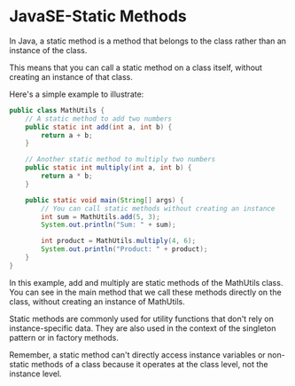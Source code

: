 # JavaSE-Static Methods

In Java, a static method is a method that belongs to the class rather than an instance of the class. 

This means that you can call a static method on a class itself, without creating an instance of that class.

Here's a simple example to illustrate:

```java
public class MathUtils {
    // A static method to add two numbers
    public static int add(int a, int b) {
        return a + b;
    }

    // Another static method to multiply two numbers
    public static int multiply(int a, int b) {
        return a * b;
    }

    public static void main(String[] args) {
        // You can call static methods without creating an instance
        int sum = MathUtils.add(5, 3);
        System.out.println("Sum: " + sum);

        int product = MathUtils.multiply(4, 6);
        System.out.println("Product: " + product);
    }
}
```

In this example, add and multiply are static methods of the MathUtils class. You can see in the main method that we call these methods directly on the class, without creating an instance of MathUtils.

Static methods are commonly used for utility functions that don't rely on instance-specific data. They are also used in the context of the singleton pattern or in factory methods.

Remember, a static method can't directly access instance variables or non-static methods of a class because it operates at the class level, not the instance level.
